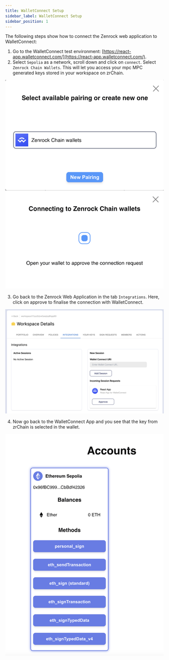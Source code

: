 ```yaml
---
title: WalletConnect Setup 
sidebar_label: WalletConnect Setup
sidebar_position: 1
---
```


The following steps show how to connect the Zenrock web application to WalletConnect:

1. Go to the WalletConnect test environment: [https://react-app.walletconnect.com/](https://react-app.walletconnect.com/).
2. Select `Sepolia` as a network, scroll down and click on `connect`. Select `Zenrock Chain Wallets`. This will let you access your mpc MPC generated keys stored in your workspace on zrChain.

![WalletConnect Keys Selection](../../../static/img/wc-connection.png)
![WalletConnect Pending Approval](../../../static/img/wc-connection2.png)

3. Go back to the Zenrock Web Application in the tab `Integrations`. Here, click on approve to finalise the connection with WalletConnect.

![WalletConnect Approve Connection](../../../static/img/wc-approve-connection.png)

4. Now go back to the WalletConnect App and you see that the key from zrChain is selected in the wallet.

![Wallet Connect Menu](../../../static/img/wc-menu.png)
